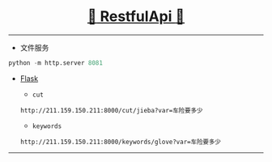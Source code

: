[<h1 align = "center">:rocket: RestfulApi :facepunch:</h1>][0]

---
- 文件服务
```python
python -m http.server 8081
```

- [Flask][1]
  - `cut`
  
  `http://211.159.150.211:8000/cut/jieba?var=车险要多少`
  
  - `keywords`
  
  `http://211.159.150.211:8000/keywords/glove?var=车险要多少`



---
[0]: https://mp.weixin.qq.com/s/2ZKDNF-FrMZe7L-vAtwhZw
[1]: https://github.com/Jie-Yuan/MyTools/blob/master/8_RestfulApi/FlaskDemo.md
